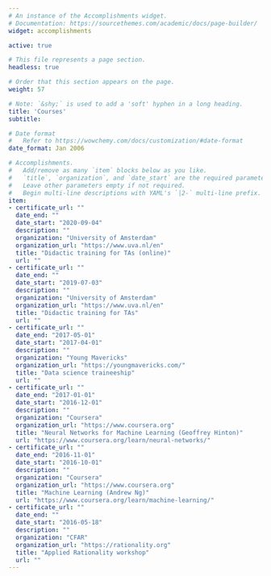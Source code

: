 ```yaml
---
# An instance of the Accomplishments widget.
# Documentation: https://sourcethemes.com/academic/docs/page-builder/
widget: accomplishments

active: true

# This file represents a page section.
headless: true

# Order that this section appears on the page.
weight: 57

# Note: `&shy;` is used to add a 'soft' hyphen in a long heading.
title: 'Courses'
subtitle:

# Date format
#   Refer to https://wowchemy.com/docs/customization/#date-format
date_format: Jan 2006

# Accomplishments.
#   Add/remove as many `item` blocks below as you like.
#   `title`, `organization`, and `date_start` are the required parameters.
#   Leave other parameters empty if not required.
#   Begin multi-line descriptions with YAML's `|2-` multi-line prefix.
item:
- certificate_url: ""
  date_end: ""
  date_start: "2020-09-04"
  description: ""
  organization: "University of Amsterdam"
  organization_url: "https://www.uva.nl/en"
  title: "Didactic training for TAs (online)"
  url: ""
- certificate_url: ""
  date_end: ""
  date_start: "2019-07-03"
  description: ""
  organization: "University of Amsterdam"
  organization_url: "https://www.uva.nl/en"
  title: "Didactic training for TAs"
  url: ""
- certificate_url: ""
  date_end: "2017-05-01"
  date_start: "2017-04-01"
  description: ""
  organization: "Young Mavericks"
  organization_url: "https://youngmavericks.com/"
  title: "Data science traineeship"
  url: ""
- certificate_url: ""
  date_end: "2017-01-01"
  date_start: "2016-12-01"
  description: ""
  organization: "Coursera"
  organization_url: "https://www.coursera.org"
  title: "Neural Networks for Machine Learning (Geoffrey Hinton)"
  url: "https://www.coursera.org/learn/neural-networks/"
- certificate_url: ""
  date_end: "2016-11-01"
  date_start: "2016-10-01"
  description: ""
  organization: "Coursera"
  organization_url: "https://www.coursera.org"
  title: "Machine Learning (Andrew Ng)"
  url: "https://www.coursera.org/learn/machine-learning/"
- certificate_url: ""
  date_end: ""
  date_start: "2016-05-18"
  description: ""
  organization: "CFAR"
  organization_url: "https://rationality.org"
  title: "Applied Rationality workshop"
  url: ""
---
```

